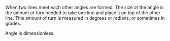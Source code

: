 When two lines meet each other angles are formed. The size of the angle
is the amount of turn needed to take one line and place it on top of the
other line. This amount of turn is measured in degrees or radians, or
sometimes in grades.

Angle is dimensionless.
